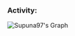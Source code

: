 <h3 align="left">Activity:</h3>

![Supuna97's Graph](https://github-readme-activity-graph.vercel.app/graph?username=yzkthreadz&custom_title=Yzk's%20GitHub%20Activity%20Graph&bg_color=0D1117&color=7F3FBF&line=7F3FBF&point=7F3FBF&area_color=FFFFFF&title_color=FFFFFF&area=true)
<br><br>

